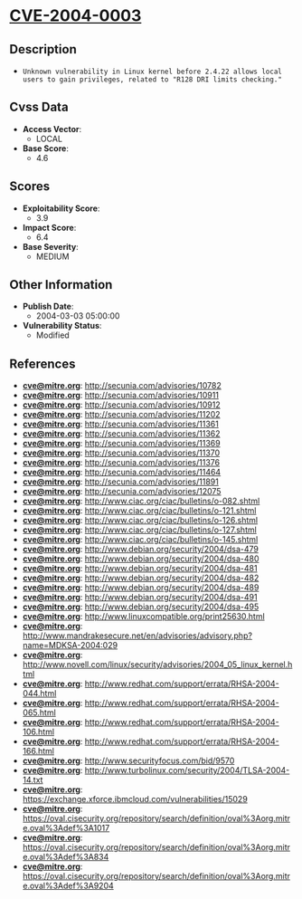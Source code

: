 
# [CVE-2004-0003](https://cve.mitre.org/cgi-bin/cvename.cgi?name=CVE-2004-0003)

## Description

- `Unknown vulnerability in Linux kernel before 2.4.22 allows local users to gain privileges, related to "R128 DRI limits checking."`

## Cvss Data

- **Access Vector**:
  - LOCAL
- **Base Score**:
  - 4.6

## Scores

- **Exploitability Score**:
  - 3.9
- **Impact Score**:
  - 6.4
- **Base Severity**:
  - MEDIUM

## Other Information

- **Publish Date**:
  - 2004-03-03 05:00:00
- **Vulnerability Status**:
  - Modified

## References

- **cve@mitre.org**: http://secunia.com/advisories/10782
- **cve@mitre.org**: http://secunia.com/advisories/10911
- **cve@mitre.org**: http://secunia.com/advisories/10912
- **cve@mitre.org**: http://secunia.com/advisories/11202
- **cve@mitre.org**: http://secunia.com/advisories/11361
- **cve@mitre.org**: http://secunia.com/advisories/11362
- **cve@mitre.org**: http://secunia.com/advisories/11369
- **cve@mitre.org**: http://secunia.com/advisories/11370
- **cve@mitre.org**: http://secunia.com/advisories/11376
- **cve@mitre.org**: http://secunia.com/advisories/11464
- **cve@mitre.org**: http://secunia.com/advisories/11891
- **cve@mitre.org**: http://secunia.com/advisories/12075
- **cve@mitre.org**: http://www.ciac.org/ciac/bulletins/o-082.shtml
- **cve@mitre.org**: http://www.ciac.org/ciac/bulletins/o-121.shtml
- **cve@mitre.org**: http://www.ciac.org/ciac/bulletins/o-126.shtml
- **cve@mitre.org**: http://www.ciac.org/ciac/bulletins/o-127.shtml
- **cve@mitre.org**: http://www.ciac.org/ciac/bulletins/o-145.shtml
- **cve@mitre.org**: http://www.debian.org/security/2004/dsa-479
- **cve@mitre.org**: http://www.debian.org/security/2004/dsa-480
- **cve@mitre.org**: http://www.debian.org/security/2004/dsa-481
- **cve@mitre.org**: http://www.debian.org/security/2004/dsa-482
- **cve@mitre.org**: http://www.debian.org/security/2004/dsa-489
- **cve@mitre.org**: http://www.debian.org/security/2004/dsa-491
- **cve@mitre.org**: http://www.debian.org/security/2004/dsa-495
- **cve@mitre.org**: http://www.linuxcompatible.org/print25630.html
- **cve@mitre.org**: http://www.mandrakesecure.net/en/advisories/advisory.php?name=MDKSA-2004:029
- **cve@mitre.org**: http://www.novell.com/linux/security/advisories/2004_05_linux_kernel.html
- **cve@mitre.org**: http://www.redhat.com/support/errata/RHSA-2004-044.html
- **cve@mitre.org**: http://www.redhat.com/support/errata/RHSA-2004-065.html
- **cve@mitre.org**: http://www.redhat.com/support/errata/RHSA-2004-106.html
- **cve@mitre.org**: http://www.redhat.com/support/errata/RHSA-2004-166.html
- **cve@mitre.org**: http://www.securityfocus.com/bid/9570
- **cve@mitre.org**: http://www.turbolinux.com/security/2004/TLSA-2004-14.txt
- **cve@mitre.org**: https://exchange.xforce.ibmcloud.com/vulnerabilities/15029
- **cve@mitre.org**: https://oval.cisecurity.org/repository/search/definition/oval%3Aorg.mitre.oval%3Adef%3A1017
- **cve@mitre.org**: https://oval.cisecurity.org/repository/search/definition/oval%3Aorg.mitre.oval%3Adef%3A834
- **cve@mitre.org**: https://oval.cisecurity.org/repository/search/definition/oval%3Aorg.mitre.oval%3Adef%3A9204
